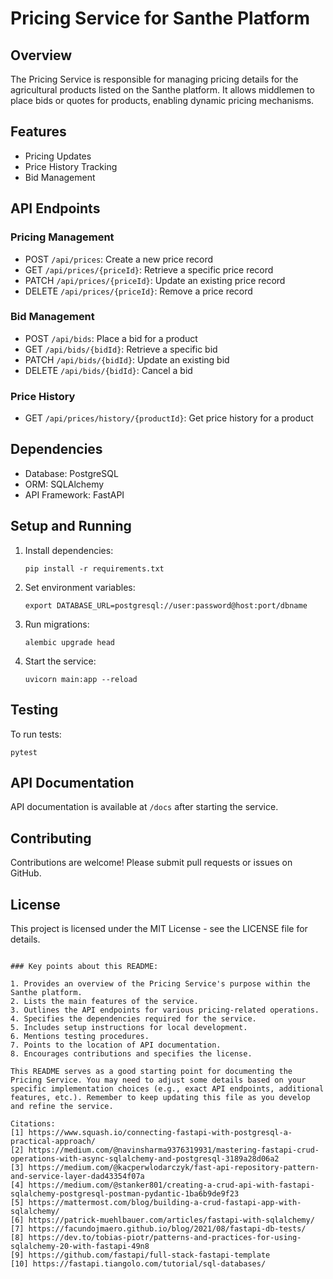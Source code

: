 # Pricing Service for Santhe Platform

## Overview

The Pricing Service is responsible for managing pricing details for the agricultural products listed on the Santhe platform. It allows middlemen to place bids or quotes for products, enabling dynamic pricing mechanisms.

## Features

- Pricing Updates
- Price History Tracking
- Bid Management

## API Endpoints

### Pricing Management

- POST `/api/prices`: Create a new price record
- GET `/api/prices/{priceId}`: Retrieve a specific price record
- PATCH `/api/prices/{priceId}`: Update an existing price record
- DELETE `/api/prices/{priceId}`: Remove a price record

### Bid Management

- POST `/api/bids`: Place a bid for a product
- GET `/api/bids/{bidId}`: Retrieve a specific bid
- PATCH `/api/bids/{bidId}`: Update an existing bid
- DELETE `/api/bids/{bidId}`: Cancel a bid

### Price History

- GET `/api/prices/history/{productId}`: Get price history for a product

## Dependencies

- Database: PostgreSQL
- ORM: SQLAlchemy
- API Framework: FastAPI

## Setup and Running

1. Install dependencies:
   ```
   pip install -r requirements.txt
   ```

2. Set environment variables:
   ```
   export DATABASE_URL=postgresql://user:password@host:port/dbname
   ```

3. Run migrations:
   ```
   alembic upgrade head
   ```

4. Start the service:
   ```
   uvicorn main:app --reload
   ```

## Testing

To run tests:
```
pytest
```

## API Documentation

API documentation is available at `/docs` after starting the service.

## Contributing

Contributions are welcome! Please submit pull requests or issues on GitHub.

## License

This project is licensed under the MIT License - see the LICENSE file for details.
```

### Key points about this README:

1. Provides an overview of the Pricing Service's purpose within the Santhe platform.
2. Lists the main features of the service.
3. Outlines the API endpoints for various pricing-related operations.
4. Specifies the dependencies required for the service.
5. Includes setup instructions for local development.
6. Mentions testing procedures.
7. Points to the location of API documentation.
8. Encourages contributions and specifies the license.

This README serves as a good starting point for documenting the Pricing Service. You may need to adjust some details based on your specific implementation choices (e.g., exact API endpoints, additional features, etc.). Remember to keep updating this file as you develop and refine the service.

Citations:
[1] https://www.squash.io/connecting-fastapi-with-postgresql-a-practical-approach/
[2] https://medium.com/@navinsharma9376319931/mastering-fastapi-crud-operations-with-async-sqlalchemy-and-postgresql-3189a28d06a2
[3] https://medium.com/@kacperwlodarczyk/fast-api-repository-pattern-and-service-layer-dad43354f07a
[4] https://medium.com/@stanker801/creating-a-crud-api-with-fastapi-sqlalchemy-postgresql-postman-pydantic-1ba6b9de9f23
[5] https://mattermost.com/blog/building-a-crud-fastapi-app-with-sqlalchemy/
[6] https://patrick-muehlbauer.com/articles/fastapi-with-sqlalchemy/
[7] https://facundojmaero.github.io/blog/2021/08/fastapi-db-tests/
[8] https://dev.to/tobias-piotr/patterns-and-practices-for-using-sqlalchemy-20-with-fastapi-49n8
[9] https://github.com/fastapi/full-stack-fastapi-template
[10] https://fastapi.tiangolo.com/tutorial/sql-databases/